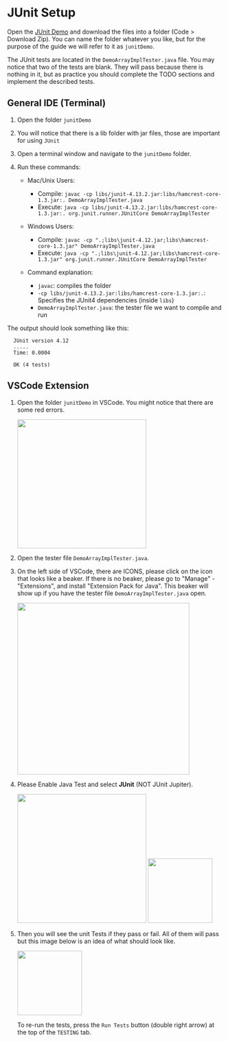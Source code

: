 # JUnit Setup

Open the [JUnit Demo](https://github.com/Darleenie/junitDemo) and download the files into a folder (Code > Download Zip). You can name the folder whatever you like, but for the purpose of the guide we will refer to it as `junitDemo`.

The JUnit tests are located in the `DemoArrayImplTester.java` file. You may notice that two of the tests are blank. They will pass because there is nothing in it, but as practice you should complete the TODO sections and implement the described tests.

## General IDE (Terminal)

1. Open the folder `junitDemo`

2. You will notice that there is a lib folder with jar files, those are important for using `JUnit`

3. Open a terminal window and navigate to the `junitDemo` folder.

4. Run these commands:

   - Mac/Unix Users:

     - Compile: `javac -cp libs/junit-4.13.2.jar:libs/hamcrest-core-1.3.jar:. DemoArrayImplTester.java`
     - Execute: `java -cp libs/junit-4.13.2.jar:libs/hamcrest-core-1.3.jar:. org.junit.runner.JUnitCore DemoArrayImplTester`

   - Windows Users:

     - Compile: `javac -cp ".;libs\junit-4.12.jar;libs\hamcrest-core-1.3.jar" DemoArrayImplTester.java`
     - Execute: `java -cp ".;libs\junit-4.12.jar;libs\hamcrest-core-1.3.jar" org.junit.runner.JUnitCore DemoArrayImplTester`

   - Command explanation:
     - `javac`: compiles the folder
     - `-cp libs/junit-4.13.2.jar:libs/hamcrest-core-1.3.jar:.`: Specifies the JUnit4 dependencies (inside `libs`)
     - `DemoArrayImplTester.java`: the tester file we want to compile and run

The output should look something like this:

      JUnit version 4.12
      .....
      Time: 0.0004

      OK (4 tests)

## VSCode Extension

1. Open the folder `junitDemo` in VSCode. You might notice that there are some red errors.

   <img src="https://i.imgur.com/H07YX1d.png" width=300>

2. Open the tester file `DemoArrayImplTester.java`.

3. On the left side of VSCode, there are ICONS, please click on the icon that looks like a beaker.
   If there is no beaker, please go to "Manage" - "Extensions", and install "Extension Pack for Java".
   This beaker will show up if you have the tester file `DemoArrayImplTester.java` open.

   <img src="https://i.imgur.com/PZiXvL9.png" height=400>

4. Please Enable Java Test and select **JUnit** (NOT JUnit Jupiter).

   <img src="https://i.imgur.com/pRW5Qfn.png" height=300>

   <img src="https://i.imgur.com/Tj6VSXW.png" height=150>

5. Then you will see the unit Tests if they pass or fail. All of them will pass but this image below is an idea of what should look like.

   <img src="https://i.imgur.com/Lo3vMvm.png" height=150>

   To re-run the tests, press the `Run Tests` button (double right arrow) at the top of the `TESTING` tab.
